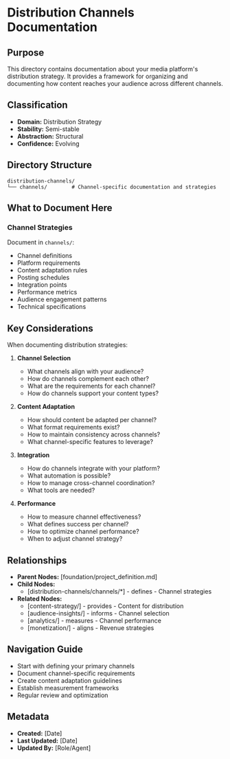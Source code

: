 # Distribution Channels Documentation

## Purpose
This directory contains documentation about your media platform's distribution strategy. It provides a framework for organizing and documenting how content reaches your audience across different channels.

## Classification
- **Domain:** Distribution Strategy
- **Stability:** Semi-stable
- **Abstraction:** Structural
- **Confidence:** Evolving

## Directory Structure

```
distribution-channels/
└── channels/        # Channel-specific documentation and strategies
```

## What to Document Here

### Channel Strategies
Document in `channels/`:
- Channel definitions
- Platform requirements
- Content adaptation rules
- Posting schedules
- Integration points
- Performance metrics
- Audience engagement patterns
- Technical specifications

## Key Considerations

When documenting distribution strategies:

1. **Channel Selection**
   - What channels align with your audience?
   - How do channels complement each other?
   - What are the requirements for each channel?
   - How do channels support your content types?

2. **Content Adaptation**
   - How should content be adapted per channel?
   - What format requirements exist?
   - How to maintain consistency across channels?
   - What channel-specific features to leverage?

3. **Integration**
   - How do channels integrate with your platform?
   - What automation is possible?
   - How to manage cross-channel coordination?
   - What tools are needed?

4. **Performance**
   - How to measure channel effectiveness?
   - What defines success per channel?
   - How to optimize channel performance?
   - When to adjust channel strategy?

## Relationships
- **Parent Nodes:** [foundation/project_definition.md]
- **Child Nodes:** 
  - [distribution-channels/channels/*] - defines - Channel strategies
- **Related Nodes:**
  - [content-strategy/] - provides - Content for distribution
  - [audience-insights/] - informs - Channel selection
  - [analytics/] - measures - Channel performance
  - [monetization/] - aligns - Revenue strategies

## Navigation Guide
- Start with defining your primary channels
- Document channel-specific requirements
- Create content adaptation guidelines
- Establish measurement frameworks
- Regular review and optimization

## Metadata
- **Created:** [Date]
- **Last Updated:** [Date]
- **Updated By:** [Role/Agent]
